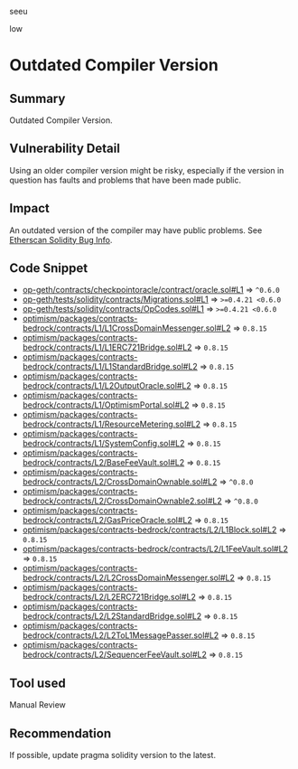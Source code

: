 seeu

low

# Outdated Compiler Version

## Summary

Outdated Compiler Version.

## Vulnerability Detail

Using an older compiler version might be risky, especially if the version in question has faults and problems that have been made public.

## Impact

An outdated version of the compiler may have public problems. See [Etherscan Solidity Bug Info](https://etherscan.io/solcbuginfo).

## Code Snippet

- [op-geth/contracts/checkpointoracle/contract/oracle.sol#L1](https://github.com/sherlock-audit/2023-01-optimism-seeu-inspace/tree/main/op-geth/contracts/checkpointoracle/contract/oracle.sol#L1) => `^0.6.0`
- [op-geth/tests/solidity/contracts/Migrations.sol#L1](https://github.com/sherlock-audit/2023-01-optimism-seeu-inspace/tree/main/op-geth/tests/solidity/contracts/Migrations.sol#L1) => `>=0.4.21 <0.6.0`
- [op-geth/tests/solidity/contracts/OpCodes.sol#L1](https://github.com/sherlock-audit/2023-01-optimism-seeu-inspace/tree/main/op-geth/tests/solidity/contracts/OpCodes.sol#L1) => `>=0.4.21 <0.6.0`
- [optimism/packages/contracts-bedrock/contracts/L1/L1CrossDomainMessenger.sol#L2](https://github.com/sherlock-audit/2023-01-optimism-seeu-inspace/tree/main/optimism/packages/contracts-bedrock/contracts/L1/L1CrossDomainMessenger.sol#L2) => `0.8.15`
- [optimism/packages/contracts-bedrock/contracts/L1/L1ERC721Bridge.sol#L2](https://github.com/sherlock-audit/2023-01-optimism-seeu-inspace/tree/main/optimism/packages/contracts-bedrock/contracts/L1/L1ERC721Bridge.sol#L2) => `0.8.15`
- [optimism/packages/contracts-bedrock/contracts/L1/L1StandardBridge.sol#L2](https://github.com/sherlock-audit/2023-01-optimism-seeu-inspace/tree/main/optimism/packages/contracts-bedrock/contracts/L1/L1StandardBridge.sol#L2) => `0.8.15`
- [optimism/packages/contracts-bedrock/contracts/L1/L2OutputOracle.sol#L2](https://github.com/sherlock-audit/2023-01-optimism-seeu-inspace/tree/main/optimism/packages/contracts-bedrock/contracts/L1/L2OutputOracle.sol#L2) => `0.8.15`
- [optimism/packages/contracts-bedrock/contracts/L1/OptimismPortal.sol#L2](https://github.com/sherlock-audit/2023-01-optimism-seeu-inspace/tree/main/optimism/packages/contracts-bedrock/contracts/L1/OptimismPortal.sol#L2) => `0.8.15`
- [optimism/packages/contracts-bedrock/contracts/L1/ResourceMetering.sol#L2](https://github.com/sherlock-audit/2023-01-optimism-seeu-inspace/tree/main/optimism/packages/contracts-bedrock/contracts/L1/ResourceMetering.sol#L2) => `0.8.15`
- [optimism/packages/contracts-bedrock/contracts/L1/SystemConfig.sol#L2](https://github.com/sherlock-audit/2023-01-optimism-seeu-inspace/tree/main/optimism/packages/contracts-bedrock/contracts/L1/SystemConfig.sol#L2) => `0.8.15`
- [optimism/packages/contracts-bedrock/contracts/L2/BaseFeeVault.sol#L2](https://github.com/sherlock-audit/2023-01-optimism-seeu-inspace/tree/main/optimism/packages/contracts-bedrock/contracts/L2/BaseFeeVault.sol#L2) => `0.8.15`
- [optimism/packages/contracts-bedrock/contracts/L2/CrossDomainOwnable.sol#L2](https://github.com/sherlock-audit/2023-01-optimism-seeu-inspace/tree/main/optimism/packages/contracts-bedrock/contracts/L2/CrossDomainOwnable.sol#L2) => `^0.8.0`
- [optimism/packages/contracts-bedrock/contracts/L2/CrossDomainOwnable2.sol#L2](https://github.com/sherlock-audit/2023-01-optimism-seeu-inspace/tree/main/optimism/packages/contracts-bedrock/contracts/L2/CrossDomainOwnable2.sol#L2) => `^0.8.0`
- [optimism/packages/contracts-bedrock/contracts/L2/GasPriceOracle.sol#L2](https://github.com/sherlock-audit/2023-01-optimism-seeu-inspace/tree/main/optimism/packages/contracts-bedrock/contracts/L2/GasPriceOracle.sol#L2) => `0.8.15`
- [optimism/packages/contracts-bedrock/contracts/L2/L1Block.sol#L2](https://github.com/sherlock-audit/2023-01-optimism-seeu-inspace/tree/main/optimism/packages/contracts-bedrock/contracts/L2/L1Block.sol#L2) => `0.8.15`
- [optimism/packages/contracts-bedrock/contracts/L2/L1FeeVault.sol#L2](https://github.com/sherlock-audit/2023-01-optimism-seeu-inspace/tree/main/optimism/packages/contracts-bedrock/contracts/L2/L1FeeVault.sol#L2) => `0.8.15`
- [optimism/packages/contracts-bedrock/contracts/L2/L2CrossDomainMessenger.sol#L2](https://github.com/sherlock-audit/2023-01-optimism-seeu-inspace/tree/main/optimism/packages/contracts-bedrock/contracts/L2/L2CrossDomainMessenger.sol#L2) => `0.8.15`
- [optimism/packages/contracts-bedrock/contracts/L2/L2ERC721Bridge.sol#L2](https://github.com/sherlock-audit/2023-01-optimism-seeu-inspace/tree/main/optimism/packages/contracts-bedrock/contracts/L2/L2ERC721Bridge.sol#L2) => `0.8.15`
- [optimism/packages/contracts-bedrock/contracts/L2/L2StandardBridge.sol#L2](https://github.com/sherlock-audit/2023-01-optimism-seeu-inspace/tree/main/optimism/packages/contracts-bedrock/contracts/L2/L2StandardBridge.sol#L2) => `0.8.15`
- [optimism/packages/contracts-bedrock/contracts/L2/L2ToL1MessagePasser.sol#L2](https://github.com/sherlock-audit/2023-01-optimism-seeu-inspace/tree/main/optimism/packages/contracts-bedrock/contracts/L2/L2ToL1MessagePasser.sol#L2) => `0.8.15`
- [optimism/packages/contracts-bedrock/contracts/L2/SequencerFeeVault.sol#L2](https://github.com/sherlock-audit/2023-01-optimism-seeu-inspace/tree/main/optimism/packages/contracts-bedrock/contracts/L2/SequencerFeeVault.sol#L2) => `0.8.15`

## Tool used

Manual Review

## Recommendation

If possible, update pragma solidity version to the latest.